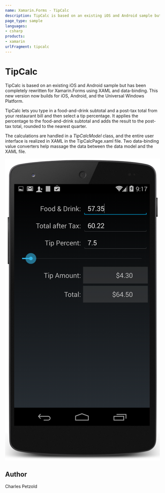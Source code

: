 ```yaml
---
name: Xamarin.Forms - TipCalc
description: TipCalc is based on an existing iOS and Android sample but has been completely rewritten for Xamarin.Forms using XAML and data-binding. This new...
page_type: sample
languages:
- csharp
products:
- xamarin
urlFragment: tipcalc
---
```

# TipCalc

TipCalc is based on an existing iOS and Android sample but has been completely rewritten for Xamarin.Forms
using XAML and data-binding. This new version now builds for iOS, Android, and the Universal Windows Platform.

TipCalc lets you type in a food-and-drink subtotal
and a post-tax total from your restaurant bill and then select a tip percentage. It applies the percentage
to the food-and-drink subtotal and adds the result to the post-tax total, rounded to the nearest quarter.

The calculations are handled in a *TipCalcModel* class, and the entire user interface is realized in
XAML in the TipCalcPage.xaml file. Two data-binding value converters help massage the data between the 
data model and the XAML file.


![TipCalc application screenshot](Screenshots/01Android.png "TipCalc application screenshot")

## Author

Charles Petzold
